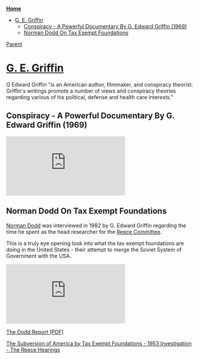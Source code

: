 <!-- START doctoc generated TOC please keep comment here to allow auto update -->
<!-- DON'T EDIT THIS SECTION, INSTEAD RE-RUN doctoc TO UPDATE -->
**[Home](#pages/blog/cv19/index)**

- [G. E. Griffin](#g-e-griffin)
  - [Conspiracy - A Powerful Documentary By G. Edward Griffin (1969)](#conspiracy---a-powerful-documentary-by-g-edward-griffin-1969)
  - [Norman Dodd On Tax Exempt Foundations](#norman-dodd-on-tax-exempt-foundations)

<!-- END doctoc generated TOC please keep comment here to allow auto update -->

[Parent](#pages/blog/cv19/people/index)

# [G. E. Griffin](https://en.wikipedia.org/wiki/G._Edward_Griffin)

G Edward Griffin "is an American author, filmmaker, and conspiracy theorist. 
Griffin's writings promote a number of views and conspiracy theories regarding 
various of his political, defense and health care interests."


## Conspiracy - A Powerful Documentary By G. Edward Griffin (1969)

<iframe width="320" height="160" src="https://www.youtube.com/embed/0qqL7CcNoZ4" frameborder="0" allow="accelerometer; autoplay; encrypted-media; gyroscope; picture-in-picture" allowfullscreen></iframe>


## Norman Dodd On Tax Exempt Foundations

[Norman Dodd](https://en.wikipedia.org/wiki/Norman_Dodd) was interviewed in 
1982 by G. Edward Griffin regarding the time he spent as the head researcher 
for the [Reece Committee](https://en.wikipedia.org/wiki/United_States_House_Select_Committee_to_Investigate_Tax-Exempt_Foundations_and_Comparable_Organizations).

This is a truly eye opening look into what the tax exempt foundations are 
doing in the United States - their attempt to merge the Soviet System of 
Government with the USA.

<iframe width="320" height="160" src="https://www.youtube.com/embed/YUYCBfmIcHM" frameborder="0" allow="accelerometer; autoplay; encrypted-media; gyroscope; picture-in-picture" allowfullscreen></iframe>

[The Dodd Report (PDF)](https://ia800304.us.archive.org/19/items/DoddReportToTheReeceCommitteeOnFoundations-1954-RobberBaron/Dodd-Report-to-the-Reece-Committee-on-Foundations-1954.pdf)


[The Subversion of America by Tax Exempt Foundations - 1953 Investigation - The Reece Hearings](https://archive.org/details/TheSubversionOfAmericaByTaxExemptFoundations-1953Investigation-The)


